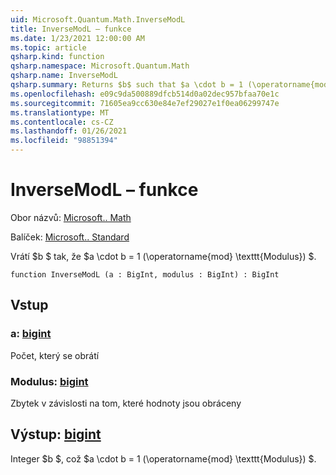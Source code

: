 ```yaml
---
uid: Microsoft.Quantum.Math.InverseModL
title: InverseModL – funkce
ms.date: 1/23/2021 12:00:00 AM
ms.topic: article
qsharp.kind: function
qsharp.namespace: Microsoft.Quantum.Math
qsharp.name: InverseModL
qsharp.summary: Returns $b$ such that $a \cdot b = 1 (\operatorname{mod} \texttt{modulus})$.
ms.openlocfilehash: e09c9da500889dfcb514d0a02dec957bfaa70e1c
ms.sourcegitcommit: 71605ea9cc630e84e7ef29027e1f0ea06299747e
ms.translationtype: MT
ms.contentlocale: cs-CZ
ms.lasthandoff: 01/26/2021
ms.locfileid: "98851394"
---
```

# <a name="inversemodl-function"></a>InverseModL – funkce

Obor názvů: [Microsoft.. Math](xref:Microsoft.Quantum.Math)

Balíček: [Microsoft.. Standard](https://nuget.org/packages/Microsoft.Quantum.Standard)


Vrátí $b $ tak, že $a \cdot b = 1 (\operatorname{mod} \texttt{Modulus}) $.

```qsharp
function InverseModL (a : BigInt, modulus : BigInt) : BigInt
```


## <a name="input"></a>Vstup

### <a name="a--bigint"></a>a: [bigint](xref:microsoft.quantum.lang-ref.bigint)

Počet, který se obrátí


### <a name="modulus--bigint"></a>Modulus: [bigint](xref:microsoft.quantum.lang-ref.bigint)

Zbytek v závislosti na tom, které hodnoty jsou obráceny



## <a name="output--bigint"></a>Výstup: [bigint](xref:microsoft.quantum.lang-ref.bigint)

Integer $b $, což $a \cdot b = 1 (\operatorname{mod} \texttt{Modulus}) $.